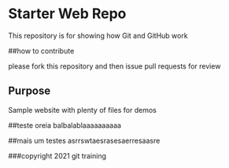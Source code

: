 # Starter Web Repo

This repository is for showing how Git and GitHub work

##how to contribute

please fork this repository and then issue pull requests for review

## Purpose

Sample website with plenty of files for demos

##teste oreia
balbalablaaaaaaaaaa

##mais um testes
asrrswtaesrasesaerresaasre

###copyright
2021 git training
